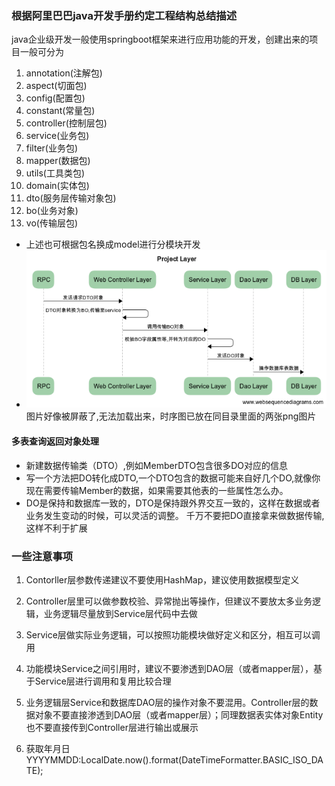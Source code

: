 ### 根据阿里巴巴java开发手册约定工程结构总结描述
java企业级开发一般使用springboot框架来进行应用功能的开发，创建出来的项目一般可分为
1. annotation(注解包)
2. aspect(切面包)
3. config(配置包)
4. constant(常量包)
5. controller(控制层包)
6. service(业务包)
7. filter(业务包)
8. mapper(数据包)
9. utils(工具类包)
10. domain(实体包)
11. dto(服务层传输对象包)
12. bo(业务对象)
13. vo(传输层包)
- 上述也可根据包名换成model进行分模块开发
- ![Project Layer](https://github.com/shuaidetuowangsu/springcloud/blob/master/2.png)  图片好像被屏蔽了,无法加载出来，时序图已放在同目录里面的两张png图片
#### 多表查询返回对象处理
* 新建数据传输类（DTO）,例如MemberDTO包含很多DO对应的信息
* 写一个方法把DO转化成DTO,一个DTO包含的数据可能来自好几个DO,就像你现在需要传输Member的数据，如果需要其他表的一些属性怎么办。
* DO是保持和数据库一致的，DTO是保持跟外界交互一致的，这样在数据或者业务发生变动的时候，可以灵活的调整。
千万不要把DO直接拿来做数据传输,这样不利于扩展
### 一些注意事项
1. Contorller层参数传递建议不要使用HashMap，建议使用数据模型定义

2. Controller层里可以做参数校验、异常抛出等操作，但建议不要放太多业务逻辑，业务逻辑尽量放到Service层代码中去做

3. Service层做实际业务逻辑，可以按照功能模块做好定义和区分，相互可以调用

4. 功能模块Service之间引用时，建议不要渗透到DAO层（或者mapper层），基于Service层进行调用和复用比较合理

5. 业务逻辑层Service和数据库DAO层的操作对象不要混用。Controller层的数据对象不要直接渗透到DAO层（或者mapper层）；同理数据表实体对象Entity也不要直接传到Controller层进行输出或展示

6. 获取年月日YYYYMMDD:LocalDate.now().format(DateTimeFormatter.BASIC_ISO_DATE);
